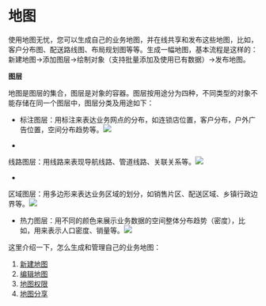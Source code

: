 # 地图
使用地图无忧，您可以生成自己的业务地图，并在线共享和发布这些地图，比如，客户分布图、配送路线图、布局规划图等等。生成一幅地图，基本流程是这样的：新建地图->添加图层->绘制对象（支持批量添加及使用已有数据）->发布地图。

**图层**

地图是图层的集合，图层是对象的容器。图层按用途分为四种，不同类型的对象不能存储在同一个图层中，图层分类及用途如下：

* 标注图层：用标注来表达业务网点的分布，如连锁店位置，客户分布，户外广告位置，空间分布趋势等。![](http://pic.dituwuyou.com/map%2Fpicture%2Fmarker-layer.jpg)

* 
线路图层：用线路来表现导航线路、管道线路、关联关系等。![](http://pic.dituwuyou.com/map%2Fpicture%2Fline-layer.jpg)

* 
区域图层：用多边形来表达业务区域的划分，如销售片区、配送区域、乡镇行政边界等。![](http://pic.dituwuyou.com/map%2Fpicture%2Fregion-layer.jpg)

* 热力图层：用不同的颜色来展示业务数据的空间整体分布趋势（密度），比如，用来表示人口密度、销量等。![](http://pic.dituwuyou.com/map%2Fpicture%2Fheatmap-layer.jpg)


这里介绍一下，怎么生成和管理自己的业务地图：
1. [新建地图](http://help.dituwuyou.com/new-map.html)
2. [编辑地图](http://help.dituwuyou.com/edit-map.html)
3. [地图权限](http://help.dituwuyou.com/map-permissions.html)
4. [地图分享](http://help.dituwuyou.com/map-embed.html)


